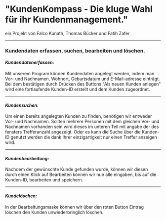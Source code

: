 # "KundenKompass - Die kluge Wahl für ihr Kundenmanagement."
ein Projekt von Falco Kunath, Thomas Bücker und Fatih Zafer
* * * * * * * * * *
### Kundendaten erfassen, suchen, bearbeiten und löschen.

#### ***Kundendatenerfassen:***
Mit unserem Program können Kundendaten angelegt werden, indem man Vor- und 
Nachnamen, Wohnort, Geburtsdatum und E-Mail-adresse einträgt. Bei dem bestätigen 
durch Drücken des Buttons "Als neuen Kunden anlegen" wird eine fortlaufende 
Kunden-ID erstellt und dem Kunden zugeordnet.
* * * * * * * * * *
#### ***Kundensuchen:***
Um einen bereits angelegten Kunden zu finden, benötigen
wir entweder Vor- und Nachnamen. Sollten mehrere Personen mit dem gleichen 
Vor- und Nachnamen vorhanden sein wird dieses im unteren Teil mit angabe der 
des fensters Trefferanzahl angezeigt. Oder es kann die Suche über die 
Kunden-ID genutzt werden die dank Ihrer einzigartigkeit nur einen Treffer anzeigen 
wird.
* * * * * * * * * *
#### ***Kundenbearbeitung:***
Nachdem der gewünschte Kunde gefunden wurde, können wir diesen durch einen 
Klick auf Bearbeiten können wir nun alle eingaben, bis auf die Kunden-ID, 
bearbeiten und speichern.
* * * * * * * * * *
#### ***Kundelöschen:***
In der Bearbeitungsmaske können wir über den roten Button Eintrag löschen den 
Kunden unwiederbringlich löschen. 
